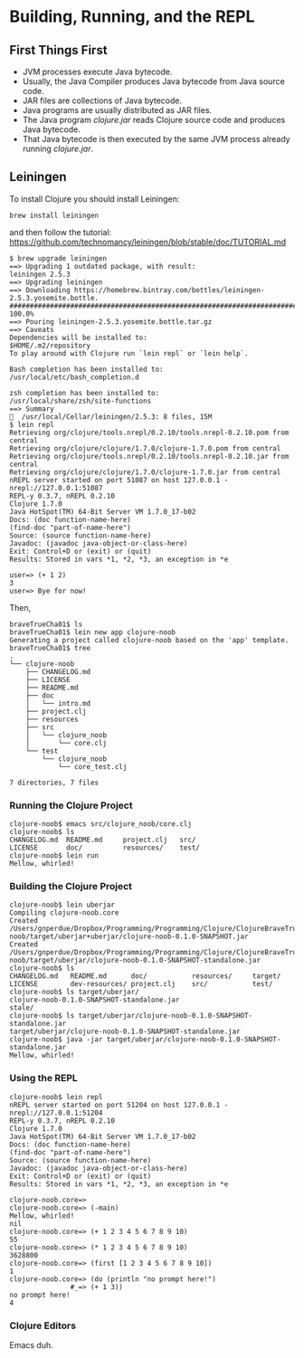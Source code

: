 # Building, Running, and the REPL

## First Things First

* JVM processes execute Java bytecode.
* Usually, the Java Compiler produces Java bytecode from Java source code.
* JAR files are collections of Java bytecode.
* Java programs are usually distributed as JAR files.
* The Java program _clojure.jar_ reads Clojure source code and produces Java
bytecode.
* That Java bytecode is then executed by the same JVM process already running
_clojure.jar_.

## Leiningen

To install Clojure you should install Leiningen:

    brew install leiningen

and then follow the tutorial:
  https://github.com/technomancy/leiningen/blob/stable/doc/TUTORIAL.md

    $ brew upgrade leiningen
    ==> Upgrading 1 outdated package, with result:
    leiningen 2.5.3
    ==> Upgrading leiningen
    ==> Downloading https://homebrew.bintray.com/bottles/leiningen-2.5.3.yosemite.bottle.
    ######################################################################## 100.0%
    ==> Pouring leiningen-2.5.3.yosemite.bottle.tar.gz
    ==> Caveats
    Dependencies will be installed to:
    $HOME/.m2/repository
    To play around with Clojure run `lein repl` or `lein help`.
    
    Bash completion has been installed to:
    /usr/local/etc/bash_completion.d
    
    zsh completion has been installed to:
    /usr/local/share/zsh/site-functions
    ==> Summary
    🍺  /usr/local/Cellar/leiningen/2.5.3: 8 files, 15M
    $ lein repl
    Retrieving org/clojure/tools.nrepl/0.2.10/tools.nrepl-0.2.10.pom from central
    Retrieving org/clojure/clojure/1.7.0/clojure-1.7.0.pom from central
    Retrieving org/clojure/tools.nrepl/0.2.10/tools.nrepl-0.2.10.jar from central
    Retrieving org/clojure/clojure/1.7.0/clojure-1.7.0.jar from central
    nREPL server started on port 51087 on host 127.0.0.1 - nrepl://127.0.0.1:51087
    REPL-y 0.3.7, nREPL 0.2.10
    Clojure 1.7.0
    Java HotSpot(TM) 64-Bit Server VM 1.7.0_17-b02
    Docs: (doc function-name-here)
    (find-doc "part-of-name-here")
    Source: (source function-name-here)
    Javadoc: (javadoc java-object-or-class-here)
    Exit: Control+D or (exit) or (quit)
    Results: Stored in vars *1, *2, *3, an exception in *e
    
    user=> (+ 1 2)
    3
    user=> Bye for now!

Then,

    braveTrueCha01$ ls
    braveTrueCha01$ lein new app clojure-noob
    Generating a project called clojure-noob based on the 'app' template.
    braveTrueCha01$ tree
    .
    └── clojure-noob
        ├── CHANGELOG.md
        ├── LICENSE
        ├── README.md
        ├── doc
        │   └── intro.md
        ├── project.clj
        ├── resources
        ├── src
        │   └── clojure_noob
        │       └── core.clj
        └── test
            └── clojure_noob
                └── core_test.clj
    
    7 directories, 7 files

### Running the Clojure Project

    clojure-noob$ emacs src/clojure_noob/core.clj
    clojure-noob$ ls
    CHANGELOG.md  README.md     project.clj   src/
    LICENSE       doc/          resources/    test/
    clojure-noob$ lein run
    Mellow, whirled!

### Building the Clojure Project

    clojure-noob$ lein uberjar
    Compiling clojure-noob.core
    Created /Users/gnperdue/Dropbox/Programming/Programming/Clojure/ClojureBraveTrue/braveTrueCha01/clojure-noob/target/uberjar+uberjar/clojure-noob-0.1.0-SNAPSHOT.jar
    Created /Users/gnperdue/Dropbox/Programming/Programming/Clojure/ClojureBraveTrue/braveTrueCha01/clojure-noob/target/uberjar/clojure-noob-0.1.0-SNAPSHOT-standalone.jar
    clojure-noob$ ls
    CHANGELOG.md   README.md      doc/           resources/     target/
    LICENSE        dev-resources/ project.clj    src/           test/
    clojure-noob$ ls target/uberjar/
    clojure-noob-0.1.0-SNAPSHOT-standalone.jar
    stale/
    clojure-noob$ ls target/uberjar/clojure-noob-0.1.0-SNAPSHOT-standalone.jar
    target/uberjar/clojure-noob-0.1.0-SNAPSHOT-standalone.jar
    clojure-noob$ java -jar target/uberjar/clojure-noob-0.1.0-SNAPSHOT-standalone.jar
    Mellow, whirled!

### Using the REPL

    clojure-noob$ lein repl
    nREPL server started on port 51204 on host 127.0.0.1 - nrepl://127.0.0.1:51204
    REPL-y 0.3.7, nREPL 0.2.10
    Clojure 1.7.0
    Java HotSpot(TM) 64-Bit Server VM 1.7.0_17-b02
    Docs: (doc function-name-here)
    (find-doc "part-of-name-here")
    Source: (source function-name-here)
    Javadoc: (javadoc java-object-or-class-here)
    Exit: Control+D or (exit) or (quit)
    Results: Stored in vars *1, *2, *3, an exception in *e
    
    clojure-noob.core=>
    clojure-noob.core=> (-main)
    Mellow, whirled!
    nil
    clojure-noob.core=> (+ 1 2 3 4 5 6 7 8 9 10)
    55
    clojure-noob.core=> (* 1 2 3 4 5 6 7 8 9 10)
    3628800
    clojure-noob.core=> (first [1 2 3 4 5 6 7 8 9 10])
    1
    clojure-noob.core=> (do (println "no prompt here!")
                   #_=> (+ 1 3))
    no prompt here!
    4

### Clojure Editors

Emacs duh.

